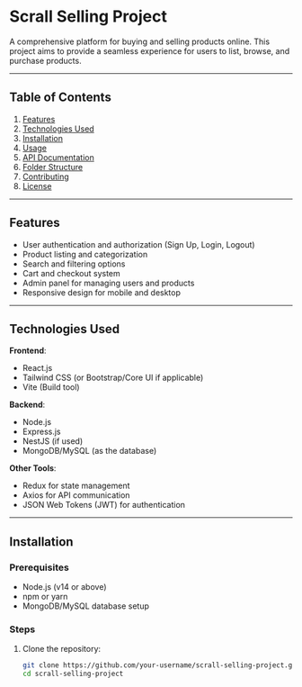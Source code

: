 # Scrall Selling Project

A comprehensive platform for buying and selling products online. This project aims to provide a seamless experience for users to list, browse, and purchase products.

---

## Table of Contents

1. [Features](#features)
2. [Technologies Used](#technologies-used)
3. [Installation](#installation)
4. [Usage](#usage)
5. [API Documentation](#api-documentation)
6. [Folder Structure](#folder-structure)
7. [Contributing](#contributing)
8. [License](#license)

---

## Features

- User authentication and authorization (Sign Up, Login, Logout)
- Product listing and categorization
- Search and filtering options
- Cart and checkout system
- Admin panel for managing users and products
- Responsive design for mobile and desktop

---

## Technologies Used

**Frontend**:
- React.js
- Tailwind CSS (or Bootstrap/Core UI if applicable)
- Vite (Build tool)

**Backend**:
- Node.js
- Express.js
- NestJS (if used)
- MongoDB/MySQL (as the database)

**Other Tools**:
- Redux for state management
- Axios for API communication
- JSON Web Tokens (JWT) for authentication

---

## Installation

### Prerequisites

- Node.js (v14 or above)
- npm or yarn
- MongoDB/MySQL database setup

### Steps

1. Clone the repository:
   ```bash
   git clone https://github.com/your-username/scrall-selling-project.git
   cd scrall-selling-project
